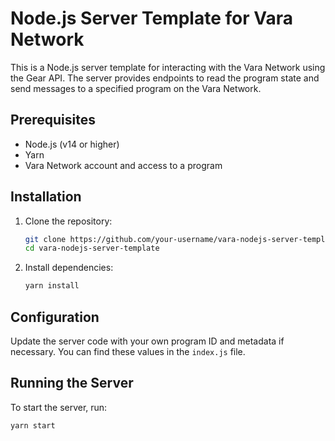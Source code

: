 # Node.js Server Template for Vara Network

This is a Node.js server template for interacting with the Vara Network using the Gear API. The server provides endpoints to read the program state and send messages to a specified program on the Vara Network.

## Prerequisites

- Node.js (v14 or higher)
- Yarn
- Vara Network account and access to a program

## Installation

1. Clone the repository:
    ```sh
    git clone https://github.com/your-username/vara-nodejs-server-template.git
    cd vara-nodejs-server-template
    ```

2. Install dependencies:
    ```sh
    yarn install
    ```

## Configuration

Update the server code with your own program ID and metadata if necessary. You can find these values in the `index.js` file.

## Running the Server

To start the server, run:
```sh
yarn start
